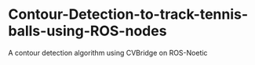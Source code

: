 # Contour-Detection-to-track-tennis-balls-using-ROS-nodes
A contour detection algorithm using CVBridge on ROS-Noetic
